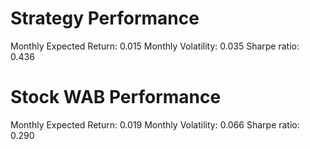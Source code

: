 # Strategy Performance
Monthly Expected Return: 0.015
Monthly Volatility: 0.035
Sharpe ratio: 0.436
# Stock WAB Performance
Monthly Expected Return: 0.019
Monthly Volatility: 0.066
Sharpe ratio: 0.290
